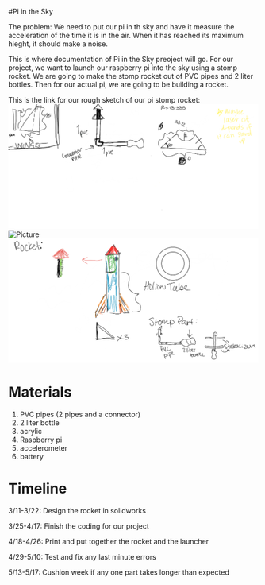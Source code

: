 #Pi in the Sky 

The problem:
We need to put our pi in th sky and have it measure the acceleration of the time it is in the air. When it has reached its maximum hieght, it should make a noise.

This is where documentation of Pi in the Sky preoject will go.
For our project, we want to launch our raspberry pi into the sky using a stomp rocket. We are going to make the stomp rocket out of PVC pipes and 2 liter bottles. Then for our actual pi, we are going to be building a rocket. 

This is the link for our rough sketch of our pi stomp rocket: ![Picture](planning.png) ![Picture](rocket.ong) ![Picutre](PIS.png)

# Materials
1. PVC pipes (2 pipes and a connector)
2. 2 liter bottle 
3. acrylic 
4. Raspberry pi 
5. accelerometer 
6. battery

# Timeline
3/11-3/22: Design the rocket in solidworks

3/25-4/17: Finish the coding for our project

4/18-4/26: Print and put together the rocket and the launcher

4/29-5/10: Test and fix any last minute errors

5/13-5/17: Cushion week if any one part takes longer than expected
